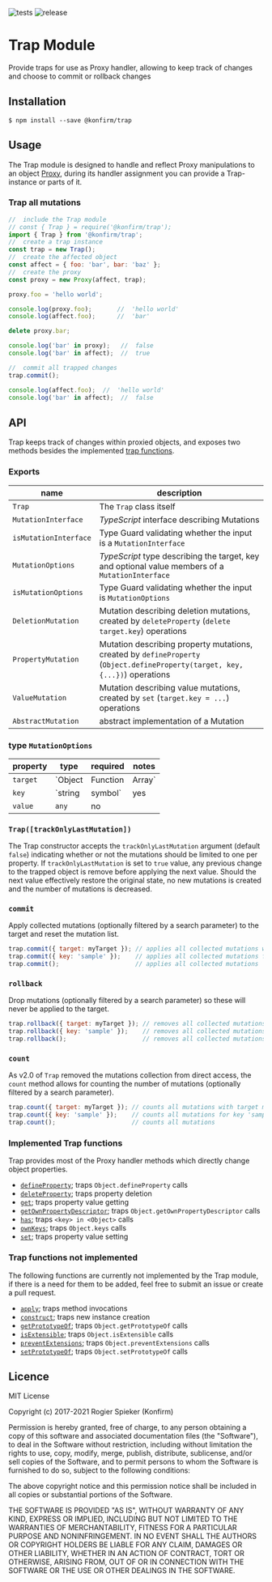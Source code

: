![tests](https://github.com/konfirm/node-trap/actions/workflows/tests.yml/badge.svg)
![release](https://github.com/konfirm/node-trap/actions/workflows/release.yml/badge.svg)

# Trap Module


Provide traps for use as Proxy handler, allowing to keep track of changes and choose to commit or rollback changes

## Installation

```
$ npm install --save @konfirm/trap
```

## Usage
The Trap module is designed to handle and reflect Proxy manipulations to an object [Proxy](https://developer.mozilla.org/docs/Web/JavaScript/Reference/Global_Objects/Proxy), during its handler assignment you can provide a Trap-instance or parts of it.

### Trap all mutations
```js
//  include the Trap module
// const { Trap } = require('@konfirm/trap');
import { Trap } from '@konfirm/trap';
//  create a trap instance
const trap = new Trap();
//  create the affected object
const affect = { foo: 'bar', bar: 'baz' };
//  create the proxy
const proxy = new Proxy(affect, trap);

proxy.foo = 'hello world';

console.log(proxy.foo);       //  'hello world'
console.log(affect.foo);      //  'bar'

delete proxy.bar;

console.log('bar' in proxy);   //  false
console.log('bar' in affect);  //  true

//  commit all trapped changes
trap.commit();

console.log(affect.foo);  //  'hello world'
console.log('bar' in affect);  //  false
```


## API
Trap keeps track of changes within proxied objects, and exposes two methods besides the implemented [trap functions](https://github.com/konfirm/node-trap#implementedtrapfunctions).

### Exports

| name                  | description                                                                                                                  |
| --------------------- | ---------------------------------------------------------------------------------------------------------------------------- |
| `Trap`                | The `Trap` class itself                                                                                                      |
| `MutationInterface`   | _TypeScript_ interface describing Mutations                                                                                  |
| `isMutationInterface` | Type Guard validating whether the input is a `MutationInterface`                                                             |
| `MutationOptions`     | _TypeScript_ type describing the target, key and optional value members of a `MutationInterface`                             |
| `isMutationOptions`   | Type Guard validating whether the input is `MutationOptions`                                                                 |
| `DeletionMutation`    | Mutation describing deletion mutations, created by `deleteProperty` (`delete target.key`) operations                         |
| `PropertyMutation`    | Mutation describing property mutations, created by `defineProperty` (`Object.defineProperty(target, key, {...})`) operations |
| `ValueMutation`       | Mutation describing value mutations, created by `set` (`target.key = ...`) operations                                        |
| `AbstractMutation`    | abstract implementation of a Mutation                                                                                        |

### type `MutationOptions`

| property | type                        | required | notes                                                                                                       |
| -------- | --------------------------- | -------- | ----------------------------------------------------------------------------------------------------------- |
| `target` | `Object | Function | Array` | yes      | this can be narrowed down (e.g. only objects of a specific type), but never widened (e.g. not add booleans) |
| `key`    | `string | symbol`           | yes      | this can be narrowed doen (e.g. only strings), but not wideneded (e.g. not add numbers)                     |
| `value`  | `any`                       | no       |

### `Trap([trackOnlyLastMutation])`
The Trap constructor accepts the `trackOnlyLastMutation` argument (default `false`) indicating whether or not the mutations should be limited to one per property. If `trackOnlyLastMutation` is set to `true` value, any previous change to the trapped object is remove before applying the next value. Should the next value effectively restore the original state, no new mutations is created and the number of mutations is decreased.

### `commit`
Apply collected mutations (optionally filtered by a search parameter) to the target and reset the mutation list.

```js
trap.commit({ target: myTarget }); // applies all collected mutations with target myTarget
trap.commit({ key: 'sample' });    // applies all collected mutations for key 'sample'
trap.commit();                     // applies all collected mutations
```

### `rollback`
Drop mutations (optionally filtered by a search parameter) so these will never be applied to the target.

```js
trap.rollback({ target: myTarget }); // removes all collected mutations with target myTarget
trap.rollback({ key: 'sample' });    // removes all collected mutations for key 'sample'
trap.rollback();                     // removes all collected mutations
```

### `count`
As v2.0 of `Trap` removed the mutations collection from direct access, the `count` method allows for counting the number of mutations (optionally filtered by a search parameter).

```js
trap.count({ target: myTarget }); // counts all mutations with target myTarget
trap.count({ key: 'sample' });    // counts all mutations for key 'sample'
trap.count();                     // counts all mutations
```

### Implemented Trap functions
Trap provides most of the Proxy handler methods which directly change object properties.

  - [`defineProperty`](https://developer.mozilla.org/docs/Web/JavaScript/Reference/Global_Objects/Proxy/handler/defineProperty); traps `Object.defineProperty` calls
  - [`deleteProperty`](https://developer.mozilla.org/docs/Web/JavaScript/Reference/Global_Objects/Proxy/handler/deleteProperty); traps property deletion
  - [`get`](https://developer.mozilla.org/docs/Web/JavaScript/Reference/Global_Objects/Proxy/handler/get); traps property value getting
  - [`getOwnPropertyDescriptor`](https://developer.mozilla.org/docs/Web/JavaScript/Reference/Global_Objects/Proxy/handler/getOwnPropertyDescriptor); traps `Object.getOwnPropertyDescriptor` calls
  - [`has`](https://developer.mozilla.org/docs/Web/JavaScript/Reference/Global_Objects/Proxy/handler/has); traps `<key> in <Object>` calls
  - [`ownKeys`](https://developer.mozilla.org/docs/Web/JavaScript/Reference/Global_Objects/Proxy/handler/ownKeys); traps `Object.keys` calls
  - [`set`](https://developer.mozilla.org/docs/Web/JavaScript/Reference/Global_Objects/Proxy/handler/set); traps property value setting


### Trap functions not implemented
The following functions are currently not implemented by the Trap module, if there is a need for them to be added, feel free to submit an issue or create a pull request.

  - [`apply`](https://developer.mozilla.org/docs/Web/JavaScript/Reference/Global_Objects/Proxy/handler/apply); traps method invocations
  - [`construct`](https://developer.mozilla.org/docs/Web/JavaScript/Reference/Global_Objects/Proxy/handler/construct); traps new instance creation
  - [`getPrototypeOf`](https://developer.mozilla.org/docs/Web/JavaScript/Reference/Global_Objects/Proxy/handler/getPrototypeOf); traps `Object.getPrototypeOf` calls
  - [`isExtensible`](https://developer.mozilla.org/docs/Web/JavaScript/Reference/Global_Objects/Proxy/handler/isExtensible); traps `Object.isExtensible` calls
  - [`preventExtensions`](https://developer.mozilla.org/docs/Web/JavaScript/Reference/Global_Objects/Proxy/handler/preventExtensions); traps `Object.preventExtensions` calls
  - [`setPrototypeOf`](https://developer.mozilla.org/docs/Web/JavaScript/Reference/Global_Objects/Proxy/handler/setPrototypeOf); traps `Object.setPrototypeOf` calls


## Licence

MIT License

Copyright (c) 2017-2021 Rogier Spieker (Konfirm)

Permission is hereby granted, free of charge, to any person obtaining a copy
of this software and associated documentation files (the "Software"), to deal
in the Software without restriction, including without limitation the rights
to use, copy, modify, merge, publish, distribute, sublicense, and/or sell
copies of the Software, and to permit persons to whom the Software is
furnished to do so, subject to the following conditions:

The above copyright notice and this permission notice shall be included in all
copies or substantial portions of the Software.

THE SOFTWARE IS PROVIDED "AS IS", WITHOUT WARRANTY OF ANY KIND, EXPRESS OR
IMPLIED, INCLUDING BUT NOT LIMITED TO THE WARRANTIES OF MERCHANTABILITY,
FITNESS FOR A PARTICULAR PURPOSE AND NONINFRINGEMENT. IN NO EVENT SHALL THE
AUTHORS OR COPYRIGHT HOLDERS BE LIABLE FOR ANY CLAIM, DAMAGES OR OTHER
LIABILITY, WHETHER IN AN ACTION OF CONTRACT, TORT OR OTHERWISE, ARISING FROM,
OUT OF OR IN CONNECTION WITH THE SOFTWARE OR THE USE OR OTHER DEALINGS IN THE
SOFTWARE.
